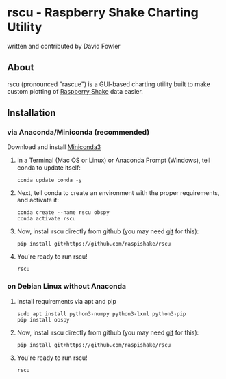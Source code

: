 # rscu - Raspberry Shake Charting Utility

written and contributed by David Fowler

## About

rscu (pronounced "rascue") is a GUI-based charting utility built to make custom plotting of [Raspberry Shake](https://raspberryshake.org) data easier.

## Installation

### via Anaconda/Miniconda (recommended)

Download and install [Miniconda3](https://docs.conda.io/en/latest/miniconda.html)
1. In a Terminal (Mac OS or Linux) or Anaconda Prompt (Windows), tell conda to update itself:

    ```
    conda update conda -y
    ```

1. Next, tell conda to create an environment with the proper requirements, and activate it:

    ```
    conda create --name rscu obspy
    conda activate rscu
    ```

1. Now, install rscu directly from github (you may need [git](https://git-scm.com/) for this):

    ```
    pip install git+https://github.com/raspishake/rscu
    ```

1. You're ready to run rscu!

    ```
    rscu
    ```

### on Debian Linux without Anaconda

1. Install requirements via apt and pip

    ```
    sudo apt install python3-numpy python3-lxml python3-pip
    pip install obspy
    ```

1. Now, install rscu directly from github (you may need [git](https://git-scm.com/) for this):

    ```
    pip install git+https://github.com/raspishake/rscu
    ```

1. You're ready to run rscu!

    ```
    rscu
    ```
